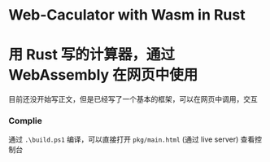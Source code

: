 # Web-Caculator with Wasm in Rust
# 用 Rust 写的计算器，通过 WebAssembly 在网页中使用

目前还没开始写正文，但是已经写了一个基本的框架，可以在网页中调用，交互

### Complie

通过 `.\build.ps1` 编译，可以直接打开 `pkg/main.html` (通过 live server) 查看控制台
